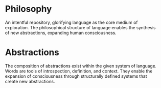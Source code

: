 # Philosophy
An intentful repository, glorifying language as the core medium of exploration.
The philosophical structure of language enables the synthesis of new abstractions, expanding human consciousness.

# Abstractions
The composition of abstractions exist within the given system of language. 
Words are tools of introspection, definition, and context. They enable the expansion of consciousness through structurally defined systems that create new abstractions.

